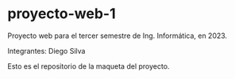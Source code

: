 # proyecto-web-1
Proyecto web para el tercer semestre de Ing. Informática, en 2023.

Integrantes:
  Diego Silva
  
  Esto es el repositorio de la maqueta del proyecto.
